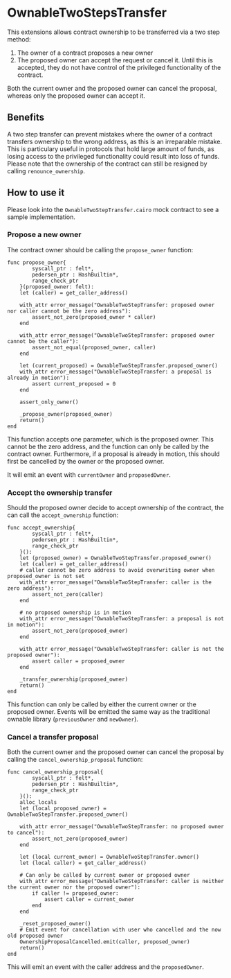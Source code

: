# OwnableTwoStepsTransfer

This extensions allows contract ownership to be transferred via a two step method:

1. The owner of a contract proposes a new owner 
2. The proposed owner can accept the request or cancel it. Until this is accepted, they do not have control of the privileged functionality of the contract.

Both the current owner and the proposed owner can cancel the proposal, whereas only the proposed owner can accept it. 

## Benefits

A two step transfer can prevent mistakes where the owner of a contract transfers ownership to the wrong address, as this is an irreparable mistake. This is particulary useful in protocols that hold large amount of funds, as losing access to the privileged functionality could result into loss of funds. 
Please note that the ownership of the contract can still be resigned by calling `renounce_ownership`. 

## How to use it 

Please look into the `OwnableTwoStepTransfer.cairo` mock contract to see a sample implementation. 

### Propose a new owner 

The contract owner should be calling the `propose_owner` function:

```cairo
func propose_owner{
        syscall_ptr : felt*,
        pedersen_ptr : HashBuiltin*,
        range_check_ptr
    }(proposed_owner: felt):
    let (caller) = get_caller_address()

    with_attr error_message("OwnableTwoStepTransfer: proposed owner nor caller cannot be the zero address"):
        assert_not_zero(proposed_owner * caller)
    end
    
    with_attr error_message("OwnableTwoStepTransfer: proposed owner cannot be the caller"):
        assert_not_equal(proposed_owner, caller)
    end 

    let (current_proposed) = OwnableTwoStepTransfer.proposed_owner()
    with_attr error_message("OwnableTwoStepTransfer: a proposal is already in motion"):
        assert current_proposed = 0
    end  

    assert_only_owner()

    _propose_owner(proposed_owner)
    return()
end
```

This function accepts one parameter, which is the proposed owner. This cannot be the zero address, and the function can only be called by the contract owner. Furthermore, if a proposal is already in motion, this should first be cancelled by the owner or the proposed owner.

It will emit an event with `currentOwner` and `proposedOwner`.

### Accept the ownership transfer

Should the proposed owner decide to accept ownership of the contract, the can call the `accept_ownership` function:

```cairo
func accept_ownership{
        syscall_ptr : felt*,
        pedersen_ptr : HashBuiltin*,
        range_check_ptr
    }():
    let (proposed_owner) = OwnableTwoStepTransfer.proposed_owner()
    let (caller) = get_caller_address()
    # caller cannot be zero address to avoid overwriting owner when proposed_owner is not set
    with_attr error_message("OwnableTwoStepTransfer: caller is the zero address"):
        assert_not_zero(caller)
    end

    # no proposed ownership is in motion 
    with_attr error_message("OwnableTwoStepTransfer: a proposal is not in motion"):
        assert_not_zero(proposed_owner)
    end 

    with_attr error_message("OwnableTwoStepTransfer: caller is not the proposed owner"):
        assert caller = proposed_owner
    end

    _transfer_ownership(proposed_owner)
    return()
end
```

This function can only be called by either the current owner or the proposed owner. Events will be emitted the same way as the traditional ownable library (`previousOwner` and `newOwner`).

### Cancel a transfer proposal

Both the current owner and the proposed owner can cancel the proposal by calling the `cancel_ownership_proposal` function:

```cairo
func cancel_ownership_proposal{
        syscall_ptr : felt*,
        pedersen_ptr : HashBuiltin*,
        range_check_ptr
    }():
    alloc_locals
    let (local proposed_owner) = OwnableTwoStepTransfer.proposed_owner()

    with_attr error_message("OwnableTwoStepTransfer: no proposed owner to cancel"):
        assert_not_zero(proposed_owner)
    end

    let (local current_owner) = OwnableTwoStepTransfer.owner()
    let (local caller) = get_caller_address()

    # Can only be called by current owner or proposed owner
    with_attr error_message("OwnableTwoStepTransfer: caller is neither the current owner nor the proposed owner"):
        if caller != proposed_owner:
            assert caller = current_owner
        end
    end

    _reset_proposed_owner()
    # Emit event for cancellation with user who cancelled and the now old proposed owner
    OwnershipProposalCancelled.emit(caller, proposed_owner)
    return()
end
```

This will emit an event with the caller address and the `proposedOwner`.

